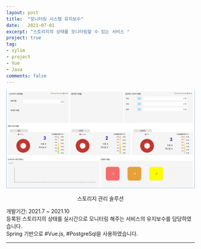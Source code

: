 ```yaml
---
layout: post
title:  "모니터링 시스템 유지보수"
date:   2021-07-01
excerpt: "스토리지의 상태를 모니터링할 수 있는 서비스 "
project: true
tag:
- sylim 
- project
- Vue
- Java
comments: false
---
```


![Moon Homepage](/assets/img/pj_monitoring.png)    
    
<center>스토리지 관리 솔루션</center>
     
개발기간: 2021.7 ~ 2021.10<br>
등록된 스토리지의 상태를 실시간으로 모니터링 해주는 서비스의 유지보수를 담당하였습니다.<br>
Spring 기반으로 #Vue.js, #PostgreSql을 사용하였습니다.



---

